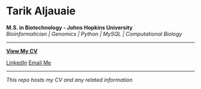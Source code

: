 # Tarik Aljauaie 
**M.S. in Biotechnology - Johns Hopkins University**  
*Bioinformatician | Genomics | Python | MySQL | Computational Biology*

--- 

[**View My CV**](https://ta-alj.github.io/Resume/Tarik-Aljuaie-CV.pdf)

[LinkedIn](https://www.linkedin.com/in/tarikaljuaie)
[Email Me](mailto:tare.aljo@gmail.com)

---
*This repo hosts my CV and any related information*
